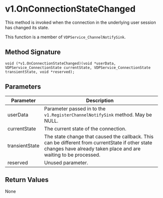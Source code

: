 # v1.OnConnectionStateChanged

This method is invoked when the connection in the underlying user session has changed its state.

This function is a member of `VDPService_ChannelNotifySink`.

## Method Signature
```
void (*v1.OnConnectionStateChanged)(void *userData, VDPService_ConnectionState currentState, VDPService_ConnectionState transientState, void *reserved); 
```

## Parameters

| Parameter | Description |
| --------- | ----------- |
| userData | Parameter passed in to the `v1.RegisterChannelNotifySink` method. May be NULL. |
| currentState | The current state of the connection.|
| transientState | The state change that caused the callback. This can be different from currentState if other state changes have already taken place and are waiting to be processed. |
| reserved | Unused parameter. |

## Return Values

None


